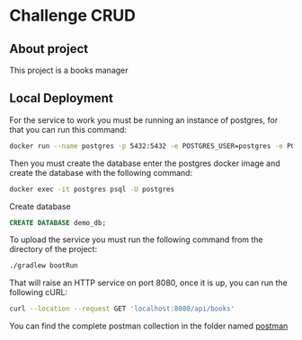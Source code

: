 # Challenge CRUD

## About project

This project is a  books manager

## Local Deployment

For the service to work you must be running an instance of postgres, for that you can run this command:
```bash
docker run --name postgres -p 5432:5432 -e POSTGRES_USER=postgres -e POSTGRES_PASSWORD=postgres -e PGDATA=/var/lib/postgresql/data/pgdata  -v ./postgres:/var/lib/postgresql/data -d posgres```
```
Then you must create the database enter the postgres docker image and create the database with the following command:
```bash
docker exec -it postgres psql -U postgres
```
Create database
```SQL
CREATE DATABASE demo_db;
```
To upload the service you must run the following command from the directory of the project:
```bash
./gradlew bootRun
```
That will raise an HTTP service on port 8080, once it is up, you can run the following cURL:

```bash
curl --location --request GET 'localhost:8080/api/books'
```
You can find the complete postman collection in the folder named [postman](postman)

